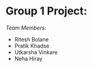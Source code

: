 # Group 1 Project:
<i>Team Members:</i>
<ul>
  <li>Ritesh Bolane</li>
  <li>Pratik Khadse</li>
  <li>Utkarsha Vinkare </li>
  <li>Neha Hiray</li>
</ul>
